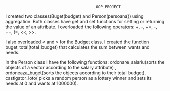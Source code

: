 											OOP_PROJECT

I created two classes(Buget(budget) and Person(persoana)) using aggregation. Both classes have get and set functions
for setting or returning the value of an attribute. I overloaded the following operators: +, -, +=, -, ==,  !=, <<, >>.

I also overloaded < and > for the Budget class. I created the function buget_total(total_budget) that calculates the sum
between wants and needs.

In the Person class I have the following functions: ordonare_salariu(sorts the objects of a vector according to the salary attribute)
, ordoneaza_buget(sorts the objects according to their total budget), 
castigator_loto( picks a random person as a lottery winner and sets its needs at 0 and wants at 1000000).
